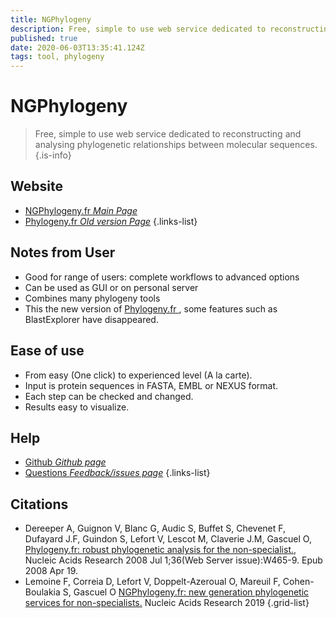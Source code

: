 ```yaml
---
title: NGPhylogeny
description: Free, simple to use web service dedicated to reconstructing and analysing phylogenetic relationships between molecular sequences.
published: true
date: 2020-06-03T13:35:41.124Z
tags: tool, phylogeny
---
```


# NGPhylogeny

> Free, simple to use web service dedicated to reconstructing and analysing phylogenetic relationships between molecular sequences.
{.is-info}

## Website

- [NGPhylogeny.fr *Main Page*](https://ngphylogeny.fr/)
- [Phylogeny.fr *Old version Page*](http://www.phylogeny.fr/)
{.links-list}

## Notes from User
- Good for range of users: complete workflows to advanced options
- Can be used as GUI or on personal server
- Combines many phylogeny tools 
- This the new version of [Phylogeny.fr ](http://www.phylogeny.fr/), some features such as BlastExplorer have disappeared.

## Ease of use
- From easy (One click) to experienced level (A la carte).
- Input is protein sequences in FASTA, EMBL or NEXUS format.
- Each step can be checked and changed.
- Results easy to visualize.

## Help 
- [Github *Github page*](https://github.com/C3BI-pasteur-fr/ngphylogeny-django) 
- [Questions *Feedback/issues page*](https://ngphylogeny.fr/about/feedback)
{.links-list}

## Citations

- Dereeper A, Guignon V, Blanc G, Audic S, Buffet S, Chevenet F, Dufayard J.F, Guindon S, Lefort V, Lescot M, Claverie J.M, Gascuel O, [Phylogeny.fr: robust phylogenetic analysis for the non-specialist.](https://www.ncbi.nlm.nih.gov/pubmed/18424797), Nucleic Acids Research 2008 Jul 1;36(Web Server issue):W465-9. Epub 2008 Apr 19.
- Lemoine F, Correia D, Lefort V, Doppelt-Azeroual O, Mareuil F, Cohen-Boulakia S, Gascuel O [NGPhylogeny.fr: new generation phylogenetic services for non-specialists.](https://academic.oup.com/nar/article/47/W1/W260/5480904) Nucleic Acids Research 2019
{.grid-list}